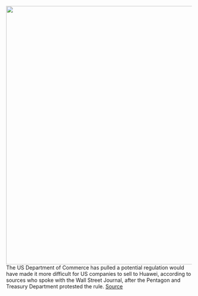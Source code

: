 <img src='https://cdn.vox-cdn.com/thumbor/LaZUnGksj8ToMcHCcUtAUy6QEf4=/0x0:2040x1360/1200x800/filters:focal(857x517:1183x843)/cdn.vox-cdn.com/uploads/chorus_image/image/66165019/acastro_190521_1777_huawei_0003.0.0.jpg' width='700px' /><br/>
The US Department of Commerce has pulled a potential regulation would have made it more difficult for US companies to sell to Huawei, according to sources who spoke with the Wall Street Journal, after the Pentagon and Treasury Department protested the rule.
<a href='https://www.theverge.com/2020/1/24/21080927/huawei-us-pentagon-defense-commerce-treasury-department'> Source <a/>